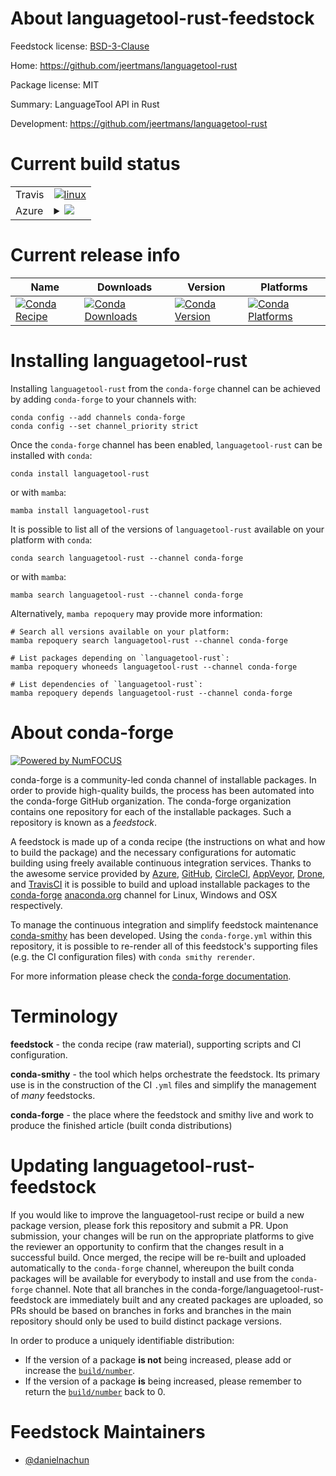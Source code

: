 About languagetool-rust-feedstock
=================================

Feedstock license: [BSD-3-Clause](https://github.com/conda-forge/languagetool-rust-feedstock/blob/main/LICENSE.txt)

Home: https://github.com/jeertmans/languagetool-rust

Package license: MIT

Summary: LanguageTool API in Rust

Development: https://github.com/jeertmans/languagetool-rust

Current build status
====================


<table><tr>
    <td>Travis</td>
    <td>
      <a href="https://app.travis-ci.com/conda-forge/languagetool-rust-feedstock">
        <img alt="linux" src="https://img.shields.io/travis/com/conda-forge/languagetool-rust-feedstock/main.svg?label=Linux">
      </a>
    </td>
  </tr>
    
  <tr>
    <td>Azure</td>
    <td>
      <details>
        <summary>
          <a href="https://dev.azure.com/conda-forge/feedstock-builds/_build/latest?definitionId=23711&branchName=main">
            <img src="https://dev.azure.com/conda-forge/feedstock-builds/_apis/build/status/languagetool-rust-feedstock?branchName=main">
          </a>
        </summary>
        <table>
          <thead><tr><th>Variant</th><th>Status</th></tr></thead>
          <tbody><tr>
              <td>linux_64</td>
              <td>
                <a href="https://dev.azure.com/conda-forge/feedstock-builds/_build/latest?definitionId=23711&branchName=main">
                  <img src="https://dev.azure.com/conda-forge/feedstock-builds/_apis/build/status/languagetool-rust-feedstock?branchName=main&jobName=linux&configuration=linux%20linux_64_" alt="variant">
                </a>
              </td>
            </tr><tr>
              <td>linux_aarch64</td>
              <td>
                <a href="https://dev.azure.com/conda-forge/feedstock-builds/_build/latest?definitionId=23711&branchName=main">
                  <img src="https://dev.azure.com/conda-forge/feedstock-builds/_apis/build/status/languagetool-rust-feedstock?branchName=main&jobName=linux&configuration=linux%20linux_aarch64_" alt="variant">
                </a>
              </td>
            </tr><tr>
              <td>linux_ppc64le</td>
              <td>
                <a href="https://dev.azure.com/conda-forge/feedstock-builds/_build/latest?definitionId=23711&branchName=main">
                  <img src="https://dev.azure.com/conda-forge/feedstock-builds/_apis/build/status/languagetool-rust-feedstock?branchName=main&jobName=linux&configuration=linux%20linux_ppc64le_" alt="variant">
                </a>
              </td>
            </tr><tr>
              <td>osx_64</td>
              <td>
                <a href="https://dev.azure.com/conda-forge/feedstock-builds/_build/latest?definitionId=23711&branchName=main">
                  <img src="https://dev.azure.com/conda-forge/feedstock-builds/_apis/build/status/languagetool-rust-feedstock?branchName=main&jobName=osx&configuration=osx%20osx_64_" alt="variant">
                </a>
              </td>
            </tr><tr>
              <td>osx_arm64</td>
              <td>
                <a href="https://dev.azure.com/conda-forge/feedstock-builds/_build/latest?definitionId=23711&branchName=main">
                  <img src="https://dev.azure.com/conda-forge/feedstock-builds/_apis/build/status/languagetool-rust-feedstock?branchName=main&jobName=osx&configuration=osx%20osx_arm64_" alt="variant">
                </a>
              </td>
            </tr><tr>
              <td>win_64</td>
              <td>
                <a href="https://dev.azure.com/conda-forge/feedstock-builds/_build/latest?definitionId=23711&branchName=main">
                  <img src="https://dev.azure.com/conda-forge/feedstock-builds/_apis/build/status/languagetool-rust-feedstock?branchName=main&jobName=win&configuration=win%20win_64_" alt="variant">
                </a>
              </td>
            </tr>
          </tbody>
        </table>
      </details>
    </td>
  </tr>
</table>

Current release info
====================

| Name | Downloads | Version | Platforms |
| --- | --- | --- | --- |
| [![Conda Recipe](https://img.shields.io/badge/recipe-languagetool--rust-green.svg)](https://anaconda.org/conda-forge/languagetool-rust) | [![Conda Downloads](https://img.shields.io/conda/dn/conda-forge/languagetool-rust.svg)](https://anaconda.org/conda-forge/languagetool-rust) | [![Conda Version](https://img.shields.io/conda/vn/conda-forge/languagetool-rust.svg)](https://anaconda.org/conda-forge/languagetool-rust) | [![Conda Platforms](https://img.shields.io/conda/pn/conda-forge/languagetool-rust.svg)](https://anaconda.org/conda-forge/languagetool-rust) |

Installing languagetool-rust
============================

Installing `languagetool-rust` from the `conda-forge` channel can be achieved by adding `conda-forge` to your channels with:

```
conda config --add channels conda-forge
conda config --set channel_priority strict
```

Once the `conda-forge` channel has been enabled, `languagetool-rust` can be installed with `conda`:

```
conda install languagetool-rust
```

or with `mamba`:

```
mamba install languagetool-rust
```

It is possible to list all of the versions of `languagetool-rust` available on your platform with `conda`:

```
conda search languagetool-rust --channel conda-forge
```

or with `mamba`:

```
mamba search languagetool-rust --channel conda-forge
```

Alternatively, `mamba repoquery` may provide more information:

```
# Search all versions available on your platform:
mamba repoquery search languagetool-rust --channel conda-forge

# List packages depending on `languagetool-rust`:
mamba repoquery whoneeds languagetool-rust --channel conda-forge

# List dependencies of `languagetool-rust`:
mamba repoquery depends languagetool-rust --channel conda-forge
```


About conda-forge
=================

[![Powered by
NumFOCUS](https://img.shields.io/badge/powered%20by-NumFOCUS-orange.svg?style=flat&colorA=E1523D&colorB=007D8A)](https://numfocus.org)

conda-forge is a community-led conda channel of installable packages.
In order to provide high-quality builds, the process has been automated into the
conda-forge GitHub organization. The conda-forge organization contains one repository
for each of the installable packages. Such a repository is known as a *feedstock*.

A feedstock is made up of a conda recipe (the instructions on what and how to build
the package) and the necessary configurations for automatic building using freely
available continuous integration services. Thanks to the awesome service provided by
[Azure](https://azure.microsoft.com/en-us/services/devops/), [GitHub](https://github.com/),
[CircleCI](https://circleci.com/), [AppVeyor](https://www.appveyor.com/),
[Drone](https://cloud.drone.io/welcome), and [TravisCI](https://travis-ci.com/)
it is possible to build and upload installable packages to the
[conda-forge](https://anaconda.org/conda-forge) [anaconda.org](https://anaconda.org/)
channel for Linux, Windows and OSX respectively.

To manage the continuous integration and simplify feedstock maintenance
[conda-smithy](https://github.com/conda-forge/conda-smithy) has been developed.
Using the ``conda-forge.yml`` within this repository, it is possible to re-render all of
this feedstock's supporting files (e.g. the CI configuration files) with ``conda smithy rerender``.

For more information please check the [conda-forge documentation](https://conda-forge.org/docs/).

Terminology
===========

**feedstock** - the conda recipe (raw material), supporting scripts and CI configuration.

**conda-smithy** - the tool which helps orchestrate the feedstock.
                   Its primary use is in the construction of the CI ``.yml`` files
                   and simplify the management of *many* feedstocks.

**conda-forge** - the place where the feedstock and smithy live and work to
                  produce the finished article (built conda distributions)


Updating languagetool-rust-feedstock
====================================

If you would like to improve the languagetool-rust recipe or build a new
package version, please fork this repository and submit a PR. Upon submission,
your changes will be run on the appropriate platforms to give the reviewer an
opportunity to confirm that the changes result in a successful build. Once
merged, the recipe will be re-built and uploaded automatically to the
`conda-forge` channel, whereupon the built conda packages will be available for
everybody to install and use from the `conda-forge` channel.
Note that all branches in the conda-forge/languagetool-rust-feedstock are
immediately built and any created packages are uploaded, so PRs should be based
on branches in forks and branches in the main repository should only be used to
build distinct package versions.

In order to produce a uniquely identifiable distribution:
 * If the version of a package **is not** being increased, please add or increase
   the [``build/number``](https://docs.conda.io/projects/conda-build/en/latest/resources/define-metadata.html#build-number-and-string).
 * If the version of a package **is** being increased, please remember to return
   the [``build/number``](https://docs.conda.io/projects/conda-build/en/latest/resources/define-metadata.html#build-number-and-string)
   back to 0.

Feedstock Maintainers
=====================

* [@danielnachun](https://github.com/danielnachun/)

